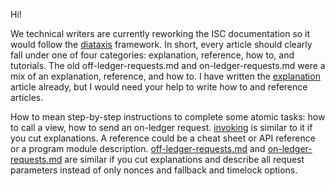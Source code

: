 Hi!

We technical writers are currently reworking the ISC documentation so it would follow the [diataxis](https://diataxis.fr/) framework. In short, every article should clearly fall under one of four categories: explanation, reference, how to, and tutorials. The old off-ledger-requests.md and on-ledger-requests.md were a mix of an explanation, reference, and how to. I have written the [explanation](../../../docs/guide/core_concepts/invocation.md) article already, but I would need your help to write how to and reference articles.

How to mean step-by-step instructions to complete some atomic tasks: how to call a view, how to send an on-ledger request. [invoking](invoking.md) is similar to it if you cut explanations. A reference could be a cheat sheet or API reference or a program module description. [off-ledger-requests.md](off-ledger-requests.md) and [on-ledger-requests.md](on-ledger-requests.md) are similar if you cut explanations and describe all request parameters instead of only nonces and fallback and timelock options.